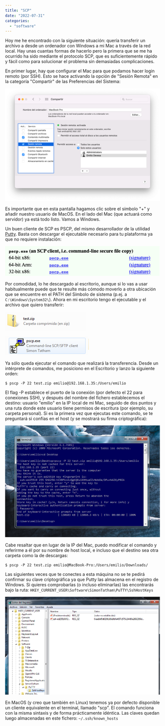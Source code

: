 ```yaml
---
title: "SCP"
date: "2022-07-31"
categories: 
  - "software"
---
```


Hoy me he encontrado con la siguiente situación: quería transferir un archivo a desde un ordenador con Windows a mi Mac a través de la red local. Hay unas cuantas formas de hacerlo pero la primera que se me ha ocurrido ha sido mediante el protocolo SCP, que es suficientemente rápido y fácil como para solucionar el problema sin demasiadas complicaciones.

En primer lugar, hay que configurar el Mac para que podamos hacer login remoto (por SSH). Esto se hace activando la opción de "Sesión Remota" en la categoría "Compartir" de las Preferencias del Sistema: 

![](images/remote-login-preferences.png) 

Es importante que en esta pantalla hagamos clic sobre el símbolo "+" y añadir nuestro usuario de MacOS. En el lado del Mac (que actuará como servidor) ya está todo listo. Vamos a Windows.

Un buen cliente de SCP es PSCP, del mismo desarrollador de la utilidad [Putty](https://putty.org). Basta con descargar el ejecutable necesario para tu plataforma ya que no requiere instalación: 

![](images/pscp.png) 

Por comodidad, lo he descargado al escritorio, aunque si lo vas a usar habitualmente puede que te resulte más cómodo moverlo a otra ubicación que se encuentre en el PATH del Símbolo de sistema (p.ej. a `C:\Windows\System32\`). Ahora en mi escritorio tengo el ejecutable y el archivo que quiero transferir: 

![](images/test-file-client.png) 

![](images/pscp-client.png)

Ya sólo queda ejecutar el comando que realizará la transferencia. Desde un intérprete de comandos, me posiciono en el Escritorio y lanzo la siguiente orden: 
```
$ pscp -P 22 test.zip emilio@192.168.1.35:/Users/emilio
```
El flag -P establece el puerto de la conexión (por defecto el 22 para conexiones SSH), y después del nombre del fichero establecemos el destino: usuario "emilio" en la IP local de mi Mac, seguido de dos puntos y una ruta donde este usuario tiene permisos de escritura (por ejemplo, su carpeta personal). Si es la primera vez que ejecutas este comando, se te preguntará si confías en el host (y se mostrará su firma criptográfica): 

![](images/pscp-file-transfer.png)

Cabe resaltar que en lugar de la IP del Mac, puedo modificar el comando y referirme a él por su nombre de host local, e incluso que el destino sea otra carpeta como la de descargas: 
```
$ pscp -P 22 test.zip emilio@MacBook-Pro:/Users/emilio/Downloads/
```
Las siguientes veces que te conectes a esta máquina no se te pedirá confirmar su clave criptográfica ya que Putty las almacena en el registro de Windows. Si quieres comprobarlas (o incluso eliminarlas) las encontrarás bajo la ruta: `HKEY_CURRENT_USER\Software\SimonTatham\PuTTY\SshHostKeys` 

![](images/putty-regedit-ssh-keys.png)

En MacOS (y creo que también en Linux) tenemos ya por defecto disponible un cliente equivalente en el terminal, llamado "scp". El comando funciona con la misma sintaxis y de forma prácticamente idéntica. Las claves quedan luego almacenadas en este fichero: `~/.ssh/known_hosts`